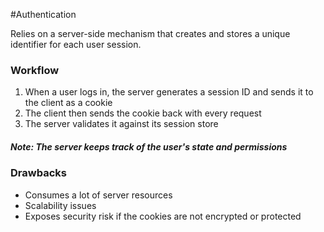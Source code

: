 #Authentication

Relies on a server-side mechanism that creates and stores a unique identifier for each user session.
### Workflow
1. When a user logs in, the server generates a session ID and sends it to the client as a cookie
2. The client then sends the cookie back with every request
3. The server validates it against its session store

##### Note: The server keeps track of the user's state and permissions

### Drawbacks
- Consumes a lot of server resources
- Scalability issues
- Exposes security risk if the cookies are not encrypted or protected

